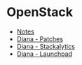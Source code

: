 # OpenStack

- [Notes](https://github.com/dianaclarke/openstack-notes/wiki)
- [Diana - Patches](https://review.openstack.org/#/q/owner:%22Diana+Clarke+%253Cdiana.joan.clarke%2540gmail.com%253E%22,n,z)
- [Diana - Stackalytics](http://stackalytics.com/?user_id=diana-clarke&release=all)
- [Diana - Launchpad](https://launchpad.net/~diana-clarke)
